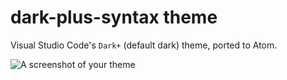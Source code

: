 # dark-plus-syntax theme

Visual Studio Code's `Dark+` (default dark) theme, ported to Atom.

![A screenshot of your theme](https://f.cloud.github.com/assets/69169/2289498/4c3cb0ec-a009-11e3-8dbd-077ee11741e5.gif)
